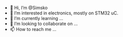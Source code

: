 - 👋 Hi, I’m @Simsko
- 👀 I’m interested in electronics, mostly on STM32 uC.
- 🌱 I’m currently learning ...
- 💞️ I’m looking to collaborate on ...
- 📫 How to reach me ...

<!---
Simsko/Simsko is a ✨ special ✨ repository because its `README.md` (this file) appears on your GitHub profile.
You can click the Preview link to take a look at your changes.
--->
